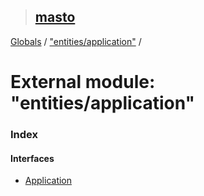 > ## [masto](../README.md)

[Globals](../globals.md) / ["entities/application"](_entities_application_.md) /

# External module: "entities/application"

### Index

#### Interfaces

* [Application](../interfaces/_entities_application_.application.md)